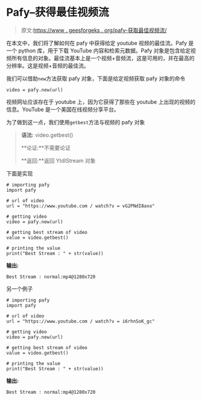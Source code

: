 # Pafy–获得最佳视频流

> 原文:[https://www . geesforgeks . org/pafy-获取最佳视频流/](https://www.geeksforgeeks.org/pafy-getting-best-stream-of-the-video/)

在本文中，我们将了解如何在 pafy 中获得给定 youtube 视频的最佳流。Pafy 是一个 python 库，用于下载 YouTube 内容和检索元数据。Pafy 对象是包含给定视频所有信息的对象。最佳流基本上是一个视频+音频流，这是可用的，并在最高的分辨率。这是视频+音频的最佳流。

我们可以借助`new`方法获取 pafy 对象，下面是给定视频获取 pafy 对象的命令

```
video = pafy.new(url)
```

视频网址应该存在于 youtube 上，因为它获得了那些在 youtube 上出现的视频的信息。YouTube 是一个美国在线视频分享平台。

为了做到这一点，我们使用`getbest`方法与视频的 pafy 对象

> **语法:** video.getbest()
> 
> **论证:**不需要论证
> 
> **返回:**返回 YtdlStream 对象

下面是实现

```
# importing pafy
import pafy 

# url of video 
url = "https://www.youtube.com / watch?v = vG2PNdI8axo"

# getting video
video = pafy.new(url)

# getting best stream of video
value = video.getbest()

# printing the value
print("Best Stream : " + str(value))
```

**输出:**

```
Best Stream : normal:mp4@1280x720

```

另一个例子

```
# importing pafy
import pafy 

# url of video 
url = "https://www.youtube.com / watch?v = i6rhnSoK_gc"

# getting video
video = pafy.new(url) 

# getting best stream of video
value = video.getbest()

# printing the value
print("Best Stream : " + str(value))
```

**输出:**

```
Best Stream : normal:mp4@1280x720

```